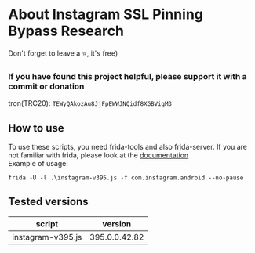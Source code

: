 # About Instagram SSL Pinning Bypass Research


Don't forget to leave a ⭐, it's free)

### If you have found this project helpful, please support it with a commit or donation

tron(TRC20): `TEWyQAkozAu8JjFpEWWJNQidf8XGBVigM3`

## How to use
To use these scripts, you need frida-tools and also frida-server. If you are not familiar with frida, please look at the [documentation](https://frida.re/docs/home/)\
Example of usage:
```
frida -U -l .\instagram-v395.js -f com.instagram.android --no-pause
```
## Tested versions
| script  | version |
| ------------- | ------------- |
| instagram-v395.js  | 395.0.0.42.82  



